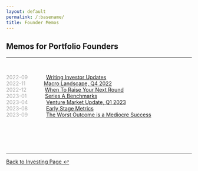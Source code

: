 ```yaml
---
layout: default
permalink: /:basename/
title: Founder Memos
---
```


## Memos for Portfolio Founders

----

<br/>


<span style="color:#A9A9A9;">2022-09</span> &emsp;&emsp;&emsp; [Writing Investor Updates](/writing-investor-updates)   
<span style="color:#A9A9A9;">2022-11</span> &emsp;&emsp;&emsp; [Macro Landscape, Q4 2022](/macro-landscape-q4-2022)  
<span style="color:#A9A9A9;">2022-12</span> &emsp;&emsp;&emsp; [When To Raise Your Next Round](/when-to-raise-your-next-round)  
<span style="color:#A9A9A9;">2023-01</span> &emsp;&emsp;&emsp; [Series A Benchmarks](/series-a-benchmarks)  
<span style="color:#A9A9A9;">2023-04</span> &emsp;&emsp;&emsp; [Venture Market Update, Q1 2023](/venture-market-update-q1-2023)  
<span style="color:#A9A9A9;">2023-08</span> &emsp;&emsp;&emsp; [Early Stage Metrics](/metrics)   
<span style="color:#A9A9A9;">2023-09</span> &emsp;&emsp;&emsp; [The Worst Outcome is a Mediocre Success](https://pivotal.substack.com/p/the-worst-outcome-is-a-mediocre-success)   



<!--
Investor updates

Finding the right investor
Should you raise venture capital?
Headcount is a vanity metric
The iron law of pricing
Sales comp model
Cash and runway model
Levelling up as a founder
-->


<br/>
<br/>
<br/>
<br/>

----

[Back to Investing Page ↩](/investing)

<br/>
<br/>
<br/>
